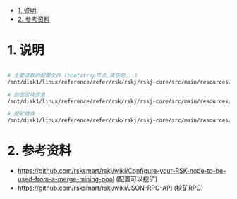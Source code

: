 <!-- TOC -->

- [1. 说明](#1-说明)
- [2. 参考资料](#2-参考资料)

<!-- /TOC -->


# 1. 说明

```bash

# 主要读取的配置文件 (bootstrap节点,清空吧...)
/mnt/disk1/linux/reference/refer/rsk/rskj/rskj-core/src/main/resources/config/main.conf

# 创世区块信息
/mnt/disk1/linux/reference/refer/rsk/rskj/rskj-core/src/main/resources/genesis/rsk-mainnet.json

# 挖矿模块
/mnt/disk1/linux/reference/refer/rsk/rskj/rskj-core/src/main/resources/reference.conf
```

# 2. 参考资料

* https://github.com/rsksmart/rskj/wiki/Configure-your-RSK-node-to-be-used-from-a-merge-mining-pool (配置可以挖矿)
* https://github.com/rsksmart/rskj/wiki/JSON-RPC-API (挖矿RPC)
